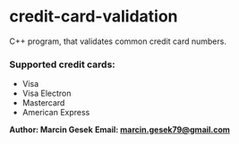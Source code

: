 # credit-card-validation
C++ program, that validates common credit card numbers.

### Supported credit cards:
- Visa
- Visa Electron
- Mastercard
- American Express

**Author: Marcin Gesek**
**Email: marcin.gesek79@gmail.com**
